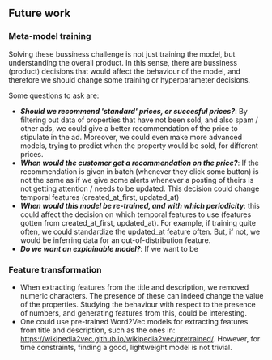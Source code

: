 ## Future work

### Meta-model training
Solving these bussiness challenge is not just training the model, but understanding the overall product.
In this sense, there are bussiness (product) decisions that would affect the behaviour of the model, and therefore we should change some training or hyperparameter decisions.

Some questions to ask are:
- ***Should we recommend 'standard' prices, or succesful prices?***: By filtering out data of properties that have not been sold, and also spam / other ads, we could give a better recommendation of the price to stipulate in the ad. Moreover, we could even make more advanced models, trying to predict when the property would be sold, for different prices.
- ***When would the customer get a recommendation on the price?***: If the recommendation is given in batch (whenever they click some button) is not the same as if we give some alerts whenever a posting of theirs is not getting attention / needs to be updated. This decision could change temporal features (created_at_first, updated_at)
- ***When would this model be re-trained, and with which periodicity***: this could affect the decision on which temporal features to use (features gotten from created_at_first, updated_at). For example, if training quite often, we could standardize the updated_at feature often. But, if not, we would be inferring data for an out-of-distribution feature.
- ***Do we want an explainable model?***: If we want to be 

### Feature transformation
- When extracting features from the title and description, we removed numeric characters. The presence of these can indeed change the value of the properties. Studying the behaviour with respect to the presence of numbers, and generating features from this, could be interesting.
- One could use pre-trained Word2Vec models for extracting features from title and description, such as the ones in: https://wikipedia2vec.github.io/wikipedia2vec/pretrained/. However, for time constraints, finding a good, lightweight model is not trivial.